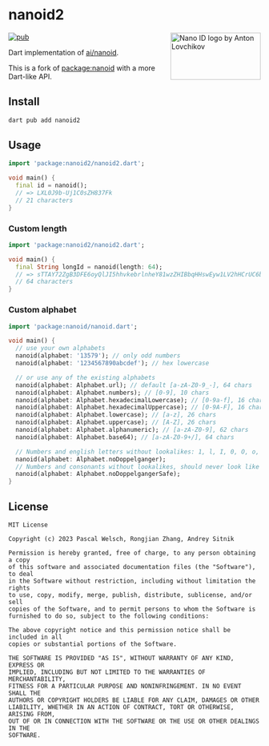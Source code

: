 # nanoid2

<img src="https://ai.github.io/nanoid/logo.svg" align="right"
alt="Nano ID logo by Anton Lovchikov" width="180" height="94">

[![pub](https://img.shields.io/pub/v/nanoid2.svg)](https://pub.dartlang.org/packages/nanoid2)

Dart implementation of [ai/nanoid](https://github.com/ai/nanoid).

This is a fork of [package:nanoid](https://pub.dev/packages/nanoid) with a more Dart-like API.

## Install

```bash
dart pub add nanoid2
```

## Usage

```dart
import 'package:nanoid2/nanoid2.dart';

void main() {
  final id = nanoid(); 
  // => LXL0J9b-Uj1C0sZH837Fk
  // 21 characters
}
```

### Custom length

```dart
import 'package:nanoid2/nanoid2.dart';

void main() {
  final String longId = nanoid(length: 64);
  // => sTTAY72ZgB3DFE6oyQlJI5hhvkebrlnheY81wzZHIBbqHHswEyw1LV2hHCrUC6bw
  // 64 characters
}
```

### Custom alphabet

```dart
import 'package:nanoid/nanoid.dart';

void main() {
  // use your own alphabets
  nanoid(alphabet: '13579'); // only odd numbers
  nanoid(alphabet: '1234567890abcdef'); // hex lowercase

  // or use any of the existing alphabets
  nanoid(alphabet: Alphabet.url); // default [a-zA-Z0-9_-], 64 chars
  nanoid(alphabet: Alphabet.numbers); // [0-9], 10 chars
  nanoid(alphabet: Alphabet.hexadecimalLowercase); // [0-9a-f], 16 chars
  nanoid(alphabet: Alphabet.hexadecimalUppercase); // [0-9A-F], 16 chars
  nanoid(alphabet: Alphabet.lowercase); // [a-z], 26 chars
  nanoid(alphabet: Alphabet.uppercase); // [A-Z], 26 chars
  nanoid(alphabet: Alphabet.alphanumeric); // [a-zA-Z0-9], 62 chars
  nanoid(alphabet: Alphabet.base64); // [a-zA-Z0-9+/], 64 chars

  // Numbers and english letters without lookalikes: 1, l, I, 0, O, o, u, v, 5, S, s, 2, Z. 49 chars
  nanoid(alphabet: Alphabet.noDoppelganger);
  // Numbers and consonants without lookalikes, should never look like an english word, 36 chars
  nanoid(alphabet: Alphabet.noDoppelgangerSafe);
}
```

## License

```
MIT License

Copyright (c) 2023 Pascal Welsch, Rongjian Zhang, Andrey Sitnik

Permission is hereby granted, free of charge, to any person obtaining a copy
of this software and associated documentation files (the "Software"), to deal
in the Software without restriction, including without limitation the rights
to use, copy, modify, merge, publish, distribute, sublicense, and/or sell
copies of the Software, and to permit persons to whom the Software is
furnished to do so, subject to the following conditions:

The above copyright notice and this permission notice shall be included in all
copies or substantial portions of the Software.

THE SOFTWARE IS PROVIDED "AS IS", WITHOUT WARRANTY OF ANY KIND, EXPRESS OR
IMPLIED, INCLUDING BUT NOT LIMITED TO THE WARRANTIES OF MERCHANTABILITY,
FITNESS FOR A PARTICULAR PURPOSE AND NONINFRINGEMENT. IN NO EVENT SHALL THE
AUTHORS OR COPYRIGHT HOLDERS BE LIABLE FOR ANY CLAIM, DAMAGES OR OTHER
LIABILITY, WHETHER IN AN ACTION OF CONTRACT, TORT OR OTHERWISE, ARISING FROM,
OUT OF OR IN CONNECTION WITH THE SOFTWARE OR THE USE OR OTHER DEALINGS IN THE
SOFTWARE.
```
